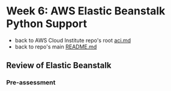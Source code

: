 # Week 6: AWS Elastic Beanstalk Python Support

* back to AWS Cloud Institute repo's root [aci.md](../aci.md)
* back to repo's main [README.md](../../../README.md)

## Review of Elastic Beanstalk

### Pre-assessment
